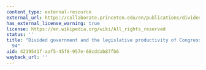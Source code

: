 ```yaml
---
content_type: external-resource
external_url: https://collaborate.princeton.edu/en/publications/divided-government-and-the-legislative-productivity-of-congress-1
has_external_license_warning: true
license: https://en.wikipedia.org/wiki/All_rights_reserved
status: ''
title: "Divided government and the legislative productivity of Congress, 1945\u2013\
  94"
uid: 4219541f-aaf5-45f8-957e-68cddab87fb6
wayback_url: ''
---
```


